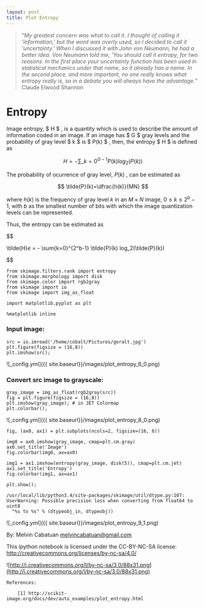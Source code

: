 ```yaml
---
layout: post
title: Plot Entropy
---
```


> "*My greatest concern was what to call it. I thought of calling it 'information,' but the word was overly used, so I decided to call it 'uncertainty.' When I discussed it with John von Neumann, he had a better idea. Von Neumann told me, 'You should call it entropy, for two reasons. In the first place your uncertainty function has been used in statistical mechanics under that name, so it already has a name. In the second place, and more important, no one really knows what entropy really is, so in a debate you will always have the advantage.*"  
                                       Claude Elwood Shannon

# Entropy 

Image entropy, $ H $ , is a quantity which is used to describe the amount of information coded in an image. If an image has $ G $ gray levels and the probability of gray level $ k $ is $ P(k) $ , then, the entropy $ H $ is defined as

$$ 
  H = - \sum\_{k=0}^{G-1}  P(k) log_2(P(k)) 
$$

The probability of ocurrence of gray level, $P(k)$ , can be estimated as   

$$ 
  \tilde{P}(k)=\dfrac{h(k)}{MN}
$$

where $h(k)$ is the frequency of gray level $k$ in an $M \times N$ image, $0 \le k \le 2^b - 1$, with $b$ as the smallest number of bits with which the image quantization levels can be represented.

Thus, the entropy can be estimated as

$$

  \tilde{H}_e = - \sum_{k=0}^{2^b-1}  \tilde{P}(k) log_2(\tilde{P}(k)) 
  
$$


    from skimage.filters.rank import entropy
    from skimage.morphology import disk
    from skimage.color import rgb2gray
    from skimage import io
    from skimage import img_as_float
    
    import matplotlib.pyplot as plt
    
    %matplotlib inline

### Input image:


    src = io.imread('/home/cobalt/Pictures/geralt.jpg') 
    plt.figure(figsize = (16,8))
    plt.imshow(src);


![_config.yml]({{ site.baseurl}}/images/plot_entropy_6_0.png)


### Convert src image to grayscale:


    gray_image = img_as_float(rgb2gray(src))
    fig = plt.figure(figsize = (16,8))
    plt.imshow(gray_image); # in JET Colormap
    plt.colorbar();


![_config.yml]({{ site.baseurl}}/images/plot_entropy_8_0.png)



    fig, (ax0, ax1) = plt.subplots(ncols=2, figsize=(16, 6))
    
    img0 = ax0.imshow(gray_image, cmap=plt.cm.gray)
    ax0.set_title('Image')
    fig.colorbar(img0, ax=ax0)
    
    img1 = ax1.imshow(entropy(gray_image, disk(5)), cmap=plt.cm.jet)
    ax1.set_title('Entropy')
    fig.colorbar(img1, ax=ax1)
    
    plt.show();

    /usr/local/lib/python3.4/site-packages/skimage/util/dtype.py:107: UserWarning: Possible precision loss when converting from float64 to uint8
      "%s to %s" % (dtypeobj_in, dtypeobj))



![_config.yml]({{ site.baseurl}}/images/plot_entropy_9_1.png)


By: Melvin Cabatuan melvincabatuan@gmail.com

This ipython notebook is licensed under the CC-BY-NC-SA license: http://creativecommons.org/licenses/by-nc-sa/4.0/

![http://i.creativecommons.org/l/by-nc-sa/3.0/88x31.png](http://i.creativecommons.org/l/by-nc-sa/3.0/88x31.png)


    References:
        
        [1] http://scikit-image.org/docs/dev/auto_examples/plot_entropy.html
